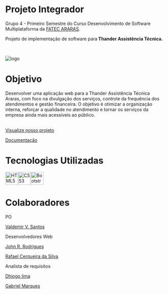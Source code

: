 <!DOCTYPE html>
<html lang="pt-br">
<head>
    <meta charset="UTF-8">
    <meta name="viewport" content="width=device-width, initial-scale=1.0">
   
</head>
<body>
    <h1>Projeto Integrador</h1>

<p>Grupo 4 - Primeiro Semestre do Curso Desenvolvimento de Software Multiplataforma da <a href="https://fatecararas.cps.sp.gov.br/tecnologia-em-desenvolvimento-de-softwares-multiplataforma/">FATEC ARARAS</a>. </p>

<p>Projeto de implementação de software para<b> Thander Assistência Técnica.</b></p>
<br>


![logo](https://github.com/user-attachments/assets/294d57b5-8043-4c6a-b19f-5c9bf310988a)


<h1>Objetivo</h1>
Desenvolver uma aplicação web para a Thander Assistência Técnica Araras, com foco na divulgação dos serviços, controle da frequência dos atendimentos e gestão financeira. O objetivo é otimizar a organização interna, reforçar a qualidade no atendimento e tornar os serviços da empresa ainda mais acessíveis ao público.
<br>
<br>
<p><a href="https://johnrrodrigues.github.io/pi-primeiro-semestre/index.html">Visualize nosso projeto</p>
<p><a href="Documentação">Documentação</a></p>

<h1>Tecnologias Utilizadas</h1>
<div style="display: flex">
<img src="https://cdn.jsdelivr.net/gh/devicons/devicon/icons/html5/html5-original.svg" width="40" alt="HTML5"/>
<img src="https://cdn.jsdelivr.net/gh/devicons/devicon/icons/css3/css3-original.svg" width="40" alt="CSS3"/>
<img src="https://cdn.jsdelivr.net/gh/devicons/devicon/icons/bootstrap/bootstrap-original.svg" width="40" alt="Bootstrap"/>
</div>

<h1>Colaboradores</h1>

<p>PO</p>
<p><a href="https://github.com/valdemirvalentin07">Valdemir V. Santos</a></p>

<p>Desenvolvedores Web</p>
<p><a href="https://github.com/johnrrodrigues">John R. Rodrigues</a></p>
<p><a href="https://github.com/rrafaelcerqueira">Rafael Cerqueira da Silva </a></p>


<p>Analista de requisitos</p>
<p><a href="https://github.com/Dhiii-Lima">Dhiogo lima</a></p>
<p><a href="https://github.com/GabrielT27">Gabriel Marques</a></p>

</body>
</html>


